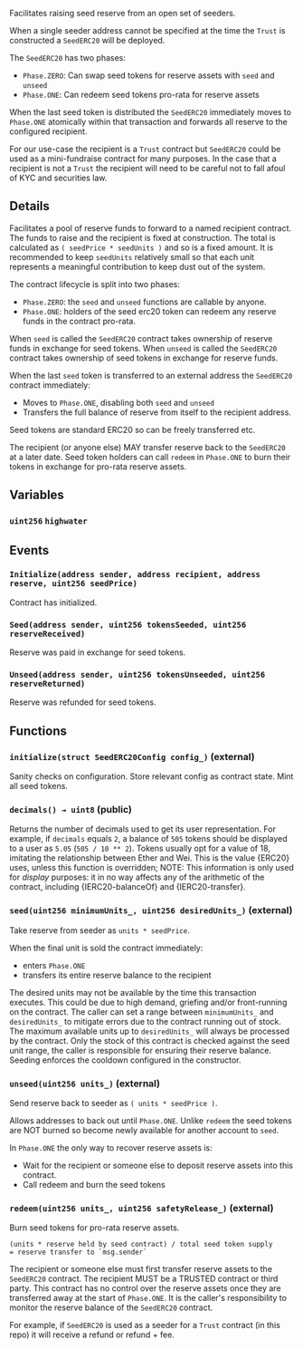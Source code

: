 Facilitates raising seed reserve from an open set of seeders.

When a single seeder address cannot be specified at the time the
`Trust` is constructed a `SeedERC20` will be deployed.

The `SeedERC20` has two phases:

- `Phase.ZERO`: Can swap seed tokens for reserve assets with `seed` and
  `unseed`
- `Phase.ONE`: Can redeem seed tokens pro-rata for reserve assets

When the last seed token is distributed the `SeedERC20` immediately moves
to `Phase.ONE` atomically within that transaction and forwards all reserve
to the configured recipient.

For our use-case the recipient is a `Trust` contract but `SeedERC20`
could be used as a mini-fundraise contract for many purposes. In the case
that a recipient is not a `Trust` the recipient will need to be careful not
to fall afoul of KYC and securities law.



## Details
Facilitates a pool of reserve funds to forward to a named recipient
contract.
The funds to raise and the recipient is fixed at construction.
The total is calculated as `( seedPrice * seedUnits )` and so is a fixed
amount. It is recommended to keep `seedUnits` relatively small so that each
unit represents a meaningful contribution to keep dust out of the system.

The contract lifecycle is split into two phases:

- `Phase.ZERO`: the `seed` and `unseed` functions are callable by anyone.
- `Phase.ONE`: holders of the seed erc20 token can redeem any reserve funds
  in the contract pro-rata.

When `seed` is called the `SeedERC20` contract takes ownership of reserve
funds in exchange for seed tokens.
When `unseed` is called the `SeedERC20` contract takes ownership of seed
tokens in exchange for reserve funds.

When the last `seed` token is transferred to an external address the
`SeedERC20` contract immediately:

- Moves to `Phase.ONE`, disabling both `seed` and `unseed`
- Transfers the full balance of reserve from itself to the recipient
  address.

Seed tokens are standard ERC20 so can be freely transferred etc.

The recipient (or anyone else) MAY transfer reserve back to the `SeedERC20`
at a later date.
Seed token holders can call `redeem` in `Phase.ONE` to burn their tokens in
exchange for pro-rata reserve assets.

## Variables
### `uint256` `highwater`


## Events
### `Initialize(address sender, address recipient, address reserve, uint256 seedPrice)`

Contract has initialized.




### `Seed(address sender, uint256 tokensSeeded, uint256 reserveReceived)`

Reserve was paid in exchange for seed tokens.




### `Unseed(address sender, uint256 tokensUnseeded, uint256 reserveReturned)`

Reserve was refunded for seed tokens.






## Functions
### `initialize(struct SeedERC20Config config_)` (external)

Sanity checks on configuration.
Store relevant config as contract state.
Mint all seed tokens.




### `decimals() → uint8` (public)



Returns the number of decimals used to get its user representation.
For example, if `decimals` equals `2`, a balance of `505` tokens should
be displayed to a user as `5.05` (`505 / 10 ** 2`).
Tokens usually opt for a value of 18, imitating the relationship between
Ether and Wei. This is the value {ERC20} uses, unless this function is
overridden;
NOTE: This information is only used for _display_ purposes: it in
no way affects any of the arithmetic of the contract, including
{IERC20-balanceOf} and {IERC20-transfer}.

### `seed(uint256 minimumUnits_, uint256 desiredUnits_)` (external)

Take reserve from seeder as `units * seedPrice`.

When the final unit is sold the contract immediately:

- enters `Phase.ONE`
- transfers its entire reserve balance to the recipient

The desired units may not be available by the time this transaction
executes. This could be due to high demand, griefing and/or
front-running on the contract.
The caller can set a range between `minimumUnits_` and `desiredUnits_`
to mitigate errors due to the contract running out of stock.
The maximum available units up to `desiredUnits_` will always be
processed by the contract. Only the stock of this contract is checked
against the seed unit range, the caller is responsible for ensuring
their reserve balance.
Seeding enforces the cooldown configured in the constructor.




### `unseed(uint256 units_)` (external)

Send reserve back to seeder as `( units * seedPrice )`.

Allows addresses to back out until `Phase.ONE`.
Unlike `redeem` the seed tokens are NOT burned so become newly
available for another account to `seed`.

In `Phase.ONE` the only way to recover reserve assets is:
- Wait for the recipient or someone else to deposit reserve assets into
  this contract.
- Call redeem and burn the seed tokens





### `redeem(uint256 units_, uint256 safetyRelease_)` (external)

Burn seed tokens for pro-rata reserve assets.

```
(units * reserve held by seed contract) / total seed token supply
= reserve transfer to `msg.sender`
```

The recipient or someone else must first transfer reserve assets to the
`SeedERC20` contract.
The recipient MUST be a TRUSTED contract or third party.
This contract has no control over the reserve assets once they are
transferred away at the start of `Phase.ONE`.
It is the caller's responsibility to monitor the reserve balance of the
`SeedERC20` contract.

For example, if `SeedERC20` is used as a seeder for a `Trust` contract
(in this repo) it will receive a refund or refund + fee.




